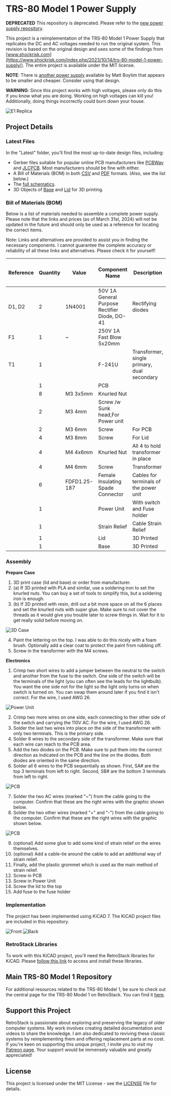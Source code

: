 # TRS-80 Model 1 Power Supply

**DEPRECATED** This repository is deprecated. Please refer to the [new power supply repository](https://github.com/RetroStack/TRS-80-Model-I-Power-Supply-New).

This project is a reimplementation of the TRS-80 Model 1 Power Supply that replicates the DC and AC voltages needed to run the original system. This revision is based on the original design and uses some of the findings from [www.shockrisk.com](https://www.shockrisk.com/index.php/2023/10/14/trs-80-model-1-power-supply/). The entire project is available under the MIT license.

**NOTE**: There is [another power supply](https://github.com/maboytim/TRS-80_Model1_Power_Supply) available by Matt Boytim that appears to be smaller and cheaper. Consider using that design.

**WARNING**: Since this project works with high voltages, please only do this if you know what you are doing. Working on high voltages can kill you! Additionally, doing things incorrectly could burn down your house.

![E1 Replica](/Latest/TRS80_Model_I_Power_Supply_Photo.png)

## Project Details

### Latest Files

In the "Latest" folder, you'll find the most up-to-date design files, including:

- Gerber files suitable for popular online PCB manufacturers like [PCBWay](/Latest/TRS80_Model_I_Power_Supply_Gerber_PCBWay.zip) and [JLCPCB](/Latest/TRS80_Model_I_Power_Supply_Gerber_JLCPCB.zip). Most manufacturers should be fine with either.
- A Bill of Materials (BOM) in both [CSV](/Latest/TRS80_Model_I_Power_Supply_BOM.csv) and [PDF](/Latest/TRS80_Model_I_Power_Supply_BOM.pdf) formats. (Also, see the list below.)
- The [full schematics](/Latest/TRS80_Model_I_Power_Supply_Schematics.pdf).
- 3D Objects of [Base](/3DPrint/Base.stl) and [Lid](/3DPrint/Lid.stl) for 3D printing.

### Bill of Materials (BOM)

Below is a list of materials needed to assemble a complete power supply. Please note that the links and prices (as of March 31st, 2024) will not be updated in the future and should only be used as a reference for locating the correct items.

Note: Links and alternatives are provided to assist you in finding the necessary components. I cannot guarantee the complete accuracy or reliability of all these links and alternatives. Please check it for yourself!

|Reference|Quantity|Value|Component Name|Description|Source Comment|Source Cost USD|Source Total Cost USD|Source|
|-|-|-|-|-|-|-|-|-|
|D1, D2|2|1N4001|50V 1A General Purpose Rectifier Diode, DO-41|Rectifying diodes||$0.10|$0.20|[Mouser](https://www.mouser.com/ProductDetail/637-1N4001)|
|F1|1|~|250V 1A Fast Blow 5x20mm|||$0.36|$0.36|[Mouser](https://www.mouser.com/ProductDetail/504-BK1-S500-1-R)|
|T1|1||F-241U|Transformer, single primary, dual secondary||$25.10|$25.10|[Mouser](https://www.mouser.com/ProductDetail/553-F241U)|
||1||PCB||Lot of 5|~$0.40|~$0.40|-|
||8|M3 3x5mm|Knurled Nut||Kit|~$0.00|~$0.00|[Amazon](https://www.amazon.com/Ktehloy-Threaded-Assortment-Printing-Components/dp/B0CLKDPN65/)|
||2|M3 4mm|Screw /w Sunk head,For Power unit||||-|
||2|M3 6mm|Screw|For PCB||||-|
||4|M3 8mm|Screw|For Lid||||-|
||4|M4 4x6mm|Knurled Nut|All 4 to hold transformer in place|Kit|~$0.00|~$0.00|[Amazon](https://www.amazon.com/Ktehloy-Threaded-Assortment-Printing-Components/dp/B0CLKDPN65/)|
||4|M4 6mm|Screw|Transformer||||-|
||6|FDFD1.25-187|Female Insulating Spade Connector|Cables for terminals of the power unit|Lot of 100|~$0.00|~$0.00|[AliExpress](https://www.aliexpress.us/item/2251832640697906.html)|
||1||Power Unit|With switch and Fuse holder||$3.30|$3.30|[AliExpress](https://www.aliexpress.us/item/3256805889410008.html)|
||1||Strain Relief|Cable Strain Relief|Lot of 10|$0.68|$0.68|[Amazon](https://www.amazon.com/gp/product/B08T6DZB4C/)|
||1||Lid|3D Printed||||-|
||1||Base|3D Printed||||-|

### Assembly

**Prepare Case**
1. 3D print case (lid and base) or order from manufacturer.
2. (a) If 3D printed with PLA and similar, use a soldering iron to set the knurled nuts. You can buy a set of tools to simplify this, but a soldering iron is enough.
3. (b) If 3D printed with resin, drill out a bit more space on all the 6 places and set the knurled nuts with super glue. Make sure to not cover the threads as it would give you trouble later to screw things in. Wait for it to get really solid before moving on.

![3D Case](/Images/3DPrint_Model.png)

4. Paint the lettering on the top. I was able to do this nicely with a foam brush. Optionally add a clear coat to protect the paint from rubbing off.
5. Screw in the transformer with the M4 screws.

**Electronics**
1. Crimp two short wires to add a jumper between the neutral to the switch and another from the fuse to the switch. One side of the switch will be the terminals of the light (you can often see the leads for the lightbulb). You want the one side not for the light so the light only turns on when switch is turned on. You can swap them around later if you find it isn't correct. For the wire, I used AWG 26.

![Power Unit](/Images/Power_Unit.png)

2. Crimp two more wires on one side, each connecting to ther other side of the switch and carrying the 110V AC. For the wire, I used AWG 26.
3. Solder the last two wires into place on the side of the transformer with only two terminals. This is the primary side.
4. Solder 6 wires to the secondary side of the transformer. Make sure that each wire can reach to the PCB area.
5. Add the two diodes on the PCB. Make sure to put them into the correct direction as indicated on the PCB and the line on the diodes. Both diodes are oriented in the same direction.
6. Solder all 6 wires to the PCB sequentially as shown. First, SA# are the top 3 terminals from left to right. Second, SB# are the bottom 3 terminals from left to right.

![PCB](/Images/PCB_Overview.png)

7. Solder the two AC wires (marked "~") from the cable going to the computer. Confirm that these are the right wires with the graphic shown below.
8. Solder the two other wires (marked "+" and "-") from the cable going to the computer. Confirm that these are the right wires with the graphic shown below.

![PCB](/Images/DIN-5_Connector.png)

9. (optional) Add some glue to add some kind of strain relief on the wires themselves.
10. (optional) Add a cable-tie around the cable to add an additional way of strain relief.
11. Finally, add the plastic grommet which is used as the main method of strain relief.
12. Screw in PCB
13. Screw in Power Unit
14. Screw the lid to the top
15. Add fuse to the fuse holder

### Implementation

The project has been implemented using KiCAD 7. The KiCAD project files are included in this repository.

![Front](/Latest/TRS80_Model_I_Power_Supply_3D_Front.png)
![Back](/Latest/TRS80_Model_I_Power_Supply_3D_Back.png)

### RetroStack Libraries

To work with this KiCAD project, you'll need the RetroStack libraries for KiCAD. Please [follow this link](https://www.github.com/RetroStack/KiCAD-Libraries) to access and install these libraries.

## Main TRS-80 Model 1 Repository

For additional resources related to the TRS-80 Model 1, be sure to check out the central page for the TRS-80 Model 1 on RetroStack. You can find it [here](https://www.github.com/RetroStack/TRS-80-Model-I).

## Support this Project

RetroStack is passionate about exploring and preserving the legacy of older computer systems. My work involves creating detailed documentation and videos to share the knowledge. I am also dedicated to reviving these classic systems by reimplementing them and offering replacement parts at no cost. If you're keen on supporting this unique project, I invite you to visit my [Patreon page](https://www.patreon.com/RetroStack). Your support would be immensely valuable and greatly appreciated!

## License

This project is licensed under the MIT License - see the [LICENSE](LICENSE) file for details.

